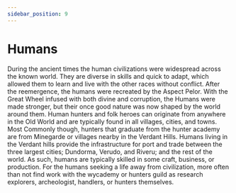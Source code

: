 ```yaml
---
sidebar_position: 9
---
```


# Humans

During the ancient times the human civilizations were widespread across the known world. They are diverse in skills and quick to adapt, which allowed them to learn and live with the other races without conflict. After the reemergence, the humans were recreated by the Aspect Pelor. With the Great Wheel infused with both divine and corruption, the Humans were made stronger, but their once good nature was now shaped by the world around them. Human hunters and folk heroes can originate from anywhere in the Old World and are typically found in all villages, cities, and towns. Most Commonly though, hunters that graduate from the hunter academy are from Minegarde or villages nearby in the Verdant Hills. Humans living in the Verdant hills provide the infrastructure for port and trade between the three largest cities; Dundorma, Verudo, and Riveru; and the rest of the world. As such, humans are typically skilled in some craft, business, or production. For the humans seeking a life away from civilization, more often than not find work with the wycademy or hunters guild as research explorers, archeologist, handlers, or hunters themselves.